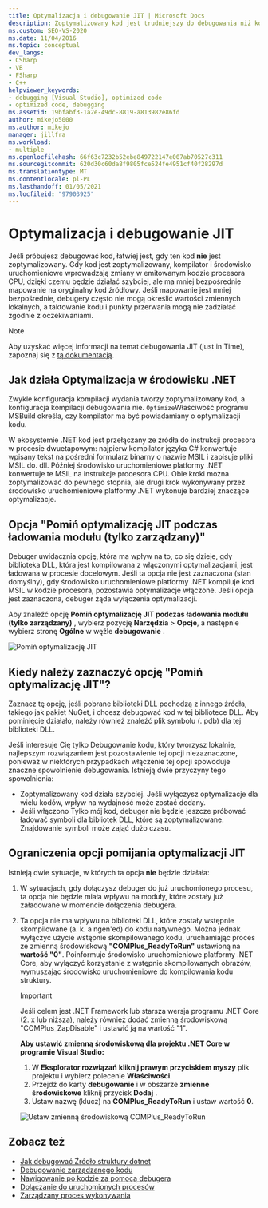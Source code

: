```yaml
---
title: Optymalizacja i debugowanie JIT | Microsoft Docs
description: Zoptymalizowany kod jest trudniejszy do debugowania niż kod, który nie jest. Informacje na temat optymalizacji JIT oraz informacje o tym, kiedy i jak go pominąć.
ms.custom: SEO-VS-2020
ms.date: 11/04/2016
ms.topic: conceptual
dev_langs:
- CSharp
- VB
- FSharp
- C++
helpviewer_keywords:
- debugging [Visual Studio], optimized code
- optimized code, debugging
ms.assetid: 19bfabf3-1a2e-49dc-8819-a813982e86fd
author: mikejo5000
ms.author: mikejo
manager: jillfra
ms.workload:
- multiple
ms.openlocfilehash: 66f63c7232b52ebe849722147e007ab70527c311
ms.sourcegitcommit: 620d30c60da8f9805fce524fe4951cf40f28297d
ms.translationtype: MT
ms.contentlocale: pl-PL
ms.lasthandoff: 01/05/2021
ms.locfileid: "97903925"
---
```

# <a name="jit-optimization-and-debugging"></a>Optymalizacja i debugowanie JIT
Jeśli próbujesz debugować kod, łatwiej jest, gdy ten kod **nie** jest zoptymalizowany. Gdy kod jest zoptymalizowany, kompilator i środowisko uruchomieniowe wprowadzają zmiany w emitowanym kodzie procesora CPU, dzięki czemu będzie działać szybciej, ale ma mniej bezpośrednie mapowanie na oryginalny kod źródłowy. Jeśli mapowanie jest mniej bezpośrednie, debugery często nie mogą określić wartości zmiennych lokalnych, a taktowanie kodu i punkty przerwania mogą nie zadziałać zgodnie z oczekiwaniami.

> [!NOTE]
> Aby uzyskać więcej informacji na temat debugowania JIT (just in Time), zapoznaj się z [tą dokumentacją](../debugger/debug-using-the-just-in-time-debugger.md).

## <a name="how-optimizations-work-in-net"></a>Jak działa Optymalizacja w środowisku .NET 
Zwykle konfiguracja kompilacji wydania tworzy zoptymalizowany kod, a konfiguracja kompilacji debugowania nie. `Optimize`Właściwość programu MSBuild określa, czy kompilator ma być powiadamiany o optymalizacji kodu.

W ekosystemie .NET kod jest przełączany ze źródła do instrukcji procesora w procesie dwuetapowym: najpierw kompilator języka C# konwertuje wpisany tekst na pośredni formularz binarny o nazwie MSIL i zapisuje pliki MSIL do. dll. Później środowisko uruchomieniowe platformy .NET konwertuje te MSIL na instrukcje procesora CPU. Obie kroki można zoptymalizować do pewnego stopnia, ale drugi krok wykonywany przez środowisko uruchomieniowe platformy .NET wykonuje bardziej znaczące optymalizacje.

## <a name="the-suppress-jit-optimization-on-module-load-managed-only-option"></a>Opcja "Pomiń optymalizację JIT podczas ładowania modułu (tylko zarządzany)"
Debuger uwidacznia opcję, która ma wpływ na to, co się dzieje, gdy biblioteka DLL, która jest kompilowana z włączonymi optymalizacjami, jest ładowana w procesie docelowym. Jeśli ta opcja nie jest zaznaczona (stan domyślny), gdy środowisko uruchomieniowe platformy .NET kompiluje kod MSIL w kodzie procesora, pozostawia optymalizacje włączone. Jeśli opcja jest zaznaczona, debuger żąda wyłączenia optymalizacji.

Aby znaleźć opcję **Pomiń optymalizację JIT podczas ładowania modułu (tylko zarządzany)** , wybierz pozycję **Narzędzia**  >  **Opcje**, a następnie wybierz stronę **Ogólne** w węźle **debugowanie** .

![Pomiń optymalizację JIT](../debugger/media/suppress-jit-tool-options.png "Pomiń optymalizację JIT")

## <a name="when-should-you-check-the-suppress-jit-optimization-option"></a>Kiedy należy zaznaczyć opcję "Pomiń optymalizację JIT"?
Zaznacz tę opcję, jeśli pobrane biblioteki DLL pochodzą z innego źródła, takiego jak pakiet NuGet, i chcesz debugować kod w tej bibliotece DLL. Aby pominięcie działało, należy również znaleźć plik symbolu (. pdb) dla tej biblioteki DLL.

Jeśli interesuje Cię tylko Debugowanie kodu, który tworzysz lokalnie, najlepszym rozwiązaniem jest pozostawienie tej opcji niezaznaczone, ponieważ w niektórych przypadkach włączenie tej opcji spowoduje znaczne spowolnienie debugowania. Istnieją dwie przyczyny tego spowolnienia:

* Zoptymalizowany kod działa szybciej. Jeśli wyłączysz optymalizacje dla wielu kodów, wpływ na wydajność może zostać dodany.
* Jeśli włączono Tylko mój kod, debuger nie będzie jeszcze próbować ładować symboli dla bibliotek DLL, które są zoptymalizowane. Znajdowanie symboli może zająć dużo czasu.

## <a name="limitations-of-the-suppress-jit-optimization-option"></a>Ograniczenia opcji pomijania optymalizacji JIT 
Istnieją dwie sytuacje, w których ta opcja **nie** będzie działała:

1. W sytuacjach, gdy dołączysz debuger do już uruchomionego procesu, ta opcja nie będzie miała wpływu na moduły, które zostały już załadowane w momencie dołączenia debugera.
2. Ta opcja nie ma wpływu na biblioteki DLL, które zostały wstępnie skompilowane (a. k. a ngen'ed) do kodu natywnego. Można jednak wyłączyć użycie wstępnie skompilowanego kodu, uruchamiając proces ze zmienną środowiskową **"COMPlus_ReadyToRun"** ustawioną na **wartość "0"**. Poinformuje środowisko uruchomieniowe platformy .NET Core, aby wyłączyć korzystanie z wstępnie skompilowanych obrazów, wymuszając środowisko uruchomieniowe do kompilowania kodu struktury. 

    > [!IMPORTANT]
    > Jeśli celem jest .NET Framework lub starsza wersja programu .NET Core (2. x lub niższa), należy również dodać zmienną środowiskową "COMPlus_ZapDisable" i ustawić ją na wartość "1".

    **Aby ustawić zmienną środowiskową dla projektu .NET Core w programie Visual Studio:**
    1. W **Eksplorator rozwiązań** **kliknij prawym przyciskiem myszy** plik projektu i wybierz polecenie **Właściwości**.
    2. Przejdź do karty **debugowanie** i w obszarze **zmienne środowiskowe** kliknij przycisk **Dodaj** .
    3. Ustaw nazwę (klucz) na **COMPlus_ReadyToRun** i ustaw wartość **0**.

    ![Ustaw zmienną środowiskową COMPlus_ReadyToRun](../debugger/media/environment-variables-debug-menu.png "Ustaw zmienną środowiskową COMPlus_ReadyToRun")

## <a name="see-also"></a>Zobacz też
- [Jak debugować Źródło struktury dotnet](../debugger/how-to-debug-dotnet-framework-source.md)
- [Debugowanie zarządzanego kodu](../debugger/debugging-managed-code.md)
- [Nawigowanie po kodzie za pomocą debugera](../debugger/navigating-through-code-with-the-debugger.md)
- [Dołączanie do uruchomionych procesów](../debugger/attach-to-running-processes-with-the-visual-studio-debugger.md)
- [Zarządzany proces wykonywania](/dotnet/standard/managed-execution-process)
